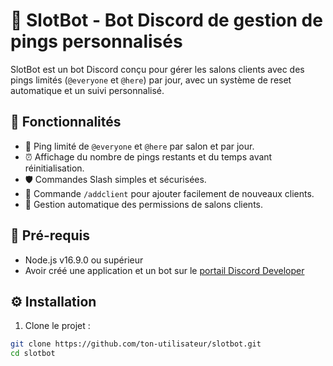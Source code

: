 # 🎰 SlotBot - Bot Discord de gestion de pings personnalisés

SlotBot est un bot Discord conçu pour gérer les salons clients avec des pings limités (`@everyone` et `@here`) par jour, avec un système de reset automatique et un suivi personnalisé.

## 🚀 Fonctionnalités

- 📢 Ping limité de `@everyone` et `@here` par salon et par jour.
- ⏰ Affichage du nombre de pings restants et du temps avant réinitialisation.
- 🛡️ Commandes Slash simples et sécurisées.
- 🔄 Commande `/addclient` pour ajouter facilement de nouveaux clients.
- 🧩 Gestion automatique des permissions de salons clients.

## 🧩 Pré-requis

- Node.js v16.9.0 ou supérieur
- Avoir créé une application et un bot sur le [portail Discord Developer](https://discord.com/developers/applications)

## ⚙️ Installation

1. Clone le projet :

```bash
git clone https://github.com/ton-utilisateur/slotbot.git
cd slotbot
